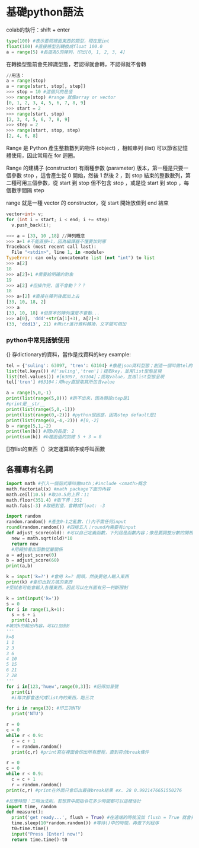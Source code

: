 # 基礎python語法

colab的執行：shift + enter

```py
type(100) #表示要問裡面東西的類型，現在是int
float(100) #直接將型別轉換成float 100.0
a = range(5) #長度為5的陣列，印出[0, 1, 2, 3, 4]
```
在轉換型態前會先辨識型態，若認得就會轉，不認得就不會轉

```py
//用法：
a = range(stop)
a = range(start, stop[, step])
>>> stop = 10 #這個只的是值
>>> range(stop) #range 就像array or vector
[0, 1, 2, 3, 4, 5, 6, 7, 8, 9]
>>> start = 2
>>> range(start, stop)
[2, 3, 4, 5, 6, 7, 8, 9]
>>> step = 2
>>> range(start, stop, step)
[2, 4, 6, 8]
```

Range 是 Python 產生整數數列的物件 (object) ，相較串列 (list) 可以節省記憶體使用，因此常用在 for 迴圈。

Range 的建構子 (constructor) 有兩種參數 (parameter) 版本，第一種是只要一個參數 stop ，這會產生從 0 開始，然後 1 然後 2 ，到 stop 結束的整數數列，第二種可用三個參數，從 start 到 stop 但不包含 stop ，或是從 start 到 stop ，每個數字間隔 step

range 就是一種 vector<int> 的 constructor，從 start 開始放值到 end 結束
```cpp
vector<int> v;
for (int i = start; i < end; i += step)
  v.push_back(i);
```

```py
>>> a = [33, 10 ,18] //陣列概念
>>> a+1 #不能直接+1，因為編譯器不懂要加到哪
Traceback (most recent call last):
  File "<stdin>", line 1, in <module>
TypeError: can only concatenate list (not "int") to list
>>> a[2]
18
>>> a[2]+1 #需要給明確的對象
19
>>> a[2] #但操作完，值不會動？？？
18
>>> a+[2] #直接在陣列後面加上去
[33, 10, 18, 2]
>>> a
[33, 10, 18] #但原本的陣列還是不會動...
>>> a[0], 'ddd'+str(a[1]+3), a[2]+3
(33, 'ddd13', 21) #用str進行資料轉換，文字間可相加
```

### python中常見括號使用
{} 存dictionary的資料，當作是找資料的key
example:
```py
tel = {'suling': 63097, 'tren': 63104} #像是json資料型態；創造一個叫做tel的dic，其中有兩個key跟value
list(tel.keys()) #['suling','tren']；提取key，並用list型態呈現
list(tel.values()) #[63097, 63104]；提取value，並用list型態呈現
tel['tren'] #63104；用key直提取其所包含value

a = range(5,0,-1)
print(list(range(5,0))) #跑不出來，因為預設step是1
#print是__str__
print(list(range(5,0,-1)))
print(list(range(0,-2))) #python很困惑，因為step default是1
print(list(range(0,-4,-2))) #[0,-2]
b = range(5,1,-2)
print(len(b)) #問b的長度: 2
print(sum(b)) #b裡面值的加總 5 + 3 = 8
```
[]存list的東西（）決定運算順序或呼叫函數

## 各種專有名詞

```py
import math #引入一個函式庫叫做math；#include <cmath>概念
math.factorial(x) #math package下面的內容
math.ceil(10.5) #取10.5的上界：11
math.floor(351.4) #取下界：351
math.fabs(-3) #取絕對值，會轉成float: -3

import random
random.random() #產生0-1之亂數，()內不需任何input
round(random.random()) #四捨五入；round內需要有input
def adjust_score(old): #可以自己定義函數，下列屆是函數內容；像是要調整分數的開根號乘以10
  new = math.sqrt(old)*10
  return new 
  #用縮排看出函數從屬關係
a = adjust_score(0)
b = adjust_score(60)
print(a,b)

k = input('k=?') #會用 k=? 開頭，然後要他人輸入東西
print(k) #會印出對方填的東西
#受試者可能會輸入各種東西，因此可以在外面有另一判斷限制

k = int(input('k='))
s = 0
for i in range(1,k+1):
  s = s + i
  print(i,s)
#填完k的輸出內容，可以1加到8
'''
k=8
1 1
2 3
3 6
4 10
5 15
6 21
7 28
'''
for i in[123,'huew',range(0,3)]: #記得加冒號
  print(i)
  #i每次都會迭代成list內的東西，跑三次

for i in range(3): #印三次NTU
  print('NTU')

r = 0
c = 0
while r < 0.9:
  c = c + 1
  r = random.random()
  print(c,r) #print寫在裡面會印出所有歷程，直到符合break條件

r = 0
c = 0
while r < 0.9:
  c = c + 1
  r = random.random()
print(c,r) #print在外面只會印出最後break結果 ex. 28 0.9921476651550276

#反應時間：三明治法則，若想算中間指令花多少時間都可以這樣估計
import time, random
def measure():
  print('get ready...', flush = True) #在遠端的時候沒加 flush = True 就會先暫存，等到滿才會印出來
  time.sleep(10*random.random()) #等待()中的時間，再做下列程序
  t0=time.time()
  input("Press [Enter] now!")
  return time.time()-t0
```

